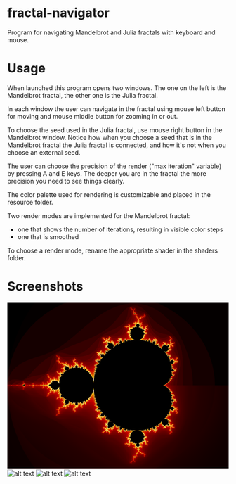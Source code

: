# fractal-navigator

Program for navigating Mandelbrot and Julia fractals with keyboard and mouse.


# Usage

When launched this program opens two windows. The one on the left is the Mandelbrot fractal, the other one is the Julia fractal.

In each window the user can navigate in the fractal using mouse left button for moving and mouse middle button for zooming in or out.

To choose the seed used in the Julia fractal, use mouse right button in the Mandelbrot window.
Notice how when you choose a seed that is in the Mandelbrot fractal the Julia fractal is connected, and how it's not when you choose an external seed.

The user can choose the precision of the render ("max iteration" variable) by pressing A and E keys.
The deeper you are in the fractal the more precision you need to see things clearly.

The color palette used for rendering is customizable and placed in the resource folder.

Two render modes are implemented for the Mandelbrot fractal:
- one that shows the number of iterations, resulting in visible color steps
- one that is smoothed

To choose a render mode, rename the appropriate shader in the shaders folder.


# Screenshots

![alt text](screenshots/mandelbrot01.png "Raw (top) and smooth (bottom) render")
![alt text](screenshots/julia03.png")
![alt text](screenshots/julia02.png")
![alt text](screenshots/b.png" "Close up view of the south-east area of the Mandelbrot fractal")
